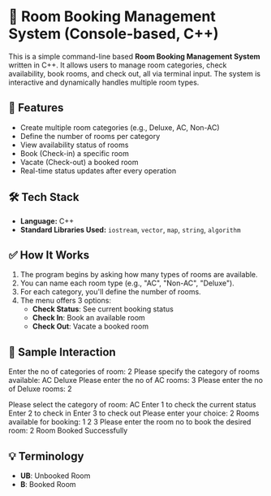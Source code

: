 # 🏨 Room Booking Management System (Console-based, C++)

This is a simple command-line based **Room Booking Management System** written in C++. It allows users to manage room categories, check availability, book rooms, and check out, all via terminal input. The system is interactive and dynamically handles multiple room types.

## 🚀 Features

- Create multiple room categories (e.g., Deluxe, AC, Non-AC)
- Define the number of rooms per category
- View availability status of rooms
- Book (Check-in) a specific room
- Vacate (Check-out) a booked room
- Real-time status updates after every operation

## 🛠️ Tech Stack

- **Language:** C++
- **Standard Libraries Used:** `iostream`, `vector`, `map`, `string`, `algorithm`

## ✅ How It Works

1. The program begins by asking how many types of rooms are available.
2. You can name each room type (e.g., "AC", "Non-AC", "Deluxe").
3. For each category, you'll define the number of rooms.
4. The menu offers 3 options:
   - **Check Status**: See current booking status
   - **Check In**: Book an available room
   - **Check Out**: Vacate a booked room


## 🧪 Sample Interaction

Enter the no of categories of room: 2
Please specify the category of rooms available:
AC
Deluxe
Please enter the no of AC rooms: 3
Please enter the no of Deluxe rooms: 2

Please select the category of room: AC
Enter 1 to check the current status
Enter 2 to check in
Enter 3 to check out
Please enter your choice: 2
Rooms available for booking: 1 2 3
Please enter the room no to book the desired room: 2
Room Booked Successfully


## 💡 Terminology
- **UB**: Unbooked Room
- **B**: Booked Room
